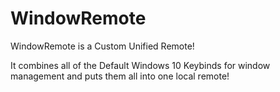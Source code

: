# WindowRemote

WindowRemote is a Custom Unified Remote! 

It combines all of the Default Windows 10 Keybinds for window management and puts them all into one local remote!
